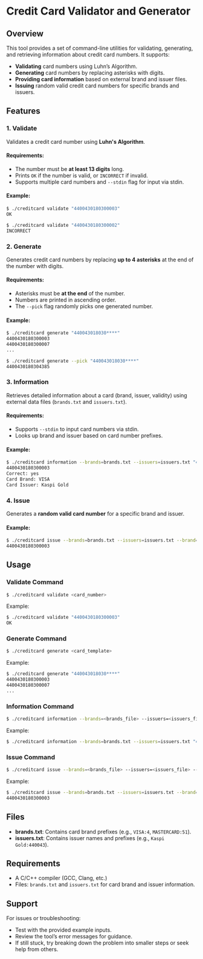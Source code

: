 # Credit Card Validator and Generator

## Overview

This tool provides a set of command-line utilities for validating, generating, and retrieving information about credit card numbers. It supports:

- **Validating** card numbers using Luhn’s Algorithm.
- **Generating** card numbers by replacing asterisks with digits.
- **Providing card information** based on external brand and issuer files.
- **Issuing** random valid credit card numbers for specific brands and issuers.

## Features

### 1. Validate

Validates a credit card number using **Luhn's Algorithm**.

#### Requirements:
- The number must be **at least 13 digits** long.
- Prints `OK` if the number is valid, or `INCORRECT` if invalid.
- Supports multiple card numbers and `--stdin` flag for input via stdin.

#### Example:
```bash
$ ./creditcard validate "4400430180300003"
OK

$ ./creditcard validate "4400430180300002"
INCORRECT
```

### 2. Generate

Generates credit card numbers by replacing **up to 4 asterisks** at the end of the number with digits.

#### Requirements:
- Asterisks must be **at the end** of the number.
- Numbers are printed in ascending order.
- The `--pick` flag randomly picks one generated number.

#### Example:
```bash
$ ./creditcard generate "440043018030****"
4400430180300003
4400430180300007
...

$ ./creditcard generate --pick "440043018030****"
4400430180304385
```

### 3. Information

Retrieves detailed information about a card (brand, issuer, validity) using external data files (`brands.txt` and `issuers.txt`).

#### Requirements:
- Supports `--stdin` to input card numbers via stdin.
- Looks up brand and issuer based on card number prefixes.

#### Example:
```bash
$ ./creditcard information --brands=brands.txt --issuers=issuers.txt "4400430180300003"
4400430180300003
Correct: yes
Card Brand: VISA
Card Issuer: Kaspi Gold
```

### 4. Issue

Generates a **random valid card number** for a specific brand and issuer.

#### Example:
```bash
$ ./creditcard issue --brands=brands.txt --issuers=issuers.txt --brand=VISA --issuer="Kaspi Gold"
4400430180300003
```

## Usage

### Validate Command
```bash
$ ./creditcard validate <card_number>
```
Example:
```bash
$ ./creditcard validate "4400430180300003"
OK
```

### Generate Command
```bash
$ ./creditcard generate <card_template>
```
Example:
```bash
$ ./creditcard generate "440043018030****"
4400430180300003
4400430180300007
...
```

### Information Command
```bash
$ ./creditcard information --brands=<brands_file> --issuers=<issuers_file> <card_number>
```
Example:
```bash
$ ./creditcard information --brands=brands.txt --issuers=issuers.txt "4400430180300003"
```

### Issue Command
```bash
$ ./creditcard issue --brands=<brands_file> --issuers=<issuers_file> --brand=<brand> --issuer=<issuer>
```
Example:
```bash
$ ./creditcard issue --brands=brands.txt --issuers=issuers.txt --brand=VISA --issuer="Kaspi Gold"
4400430180300003
```

## Files

- **brands.txt**: Contains card brand prefixes (e.g., `VISA:4`, `MASTERCARD:51`).
- **issuers.txt**: Contains issuer names and prefixes (e.g., `Kaspi Gold:440043`).

## Requirements

- A C/C++ compiler (GCC, Clang, etc.)
- Files: `brands.txt` and `issuers.txt` for card brand and issuer information.

## Support

For issues or troubleshooting:
- Test with the provided example inputs.
- Review the tool’s error messages for guidance.
- If still stuck, try breaking down the problem into smaller steps or seek help from others.

